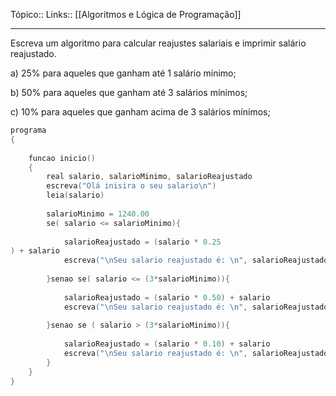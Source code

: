 Tópico::
Links:: [[Algoritmos e Lógica de Programação]]

---

Escreva um algoritmo para calcular reajustes salariais e imprimir
salário reajustado.

a) 25% para aqueles que ganham até 1 salário mínimo;

b) 50% para aqueles que ganham até 3 salários mínimos;

c) 10% para aqueles que ganham acima de 3 salários mínimos;


```c
programa
{
	
	funcao inicio()
	{
		real salario, salarioMinimo, salarioReajustado
		escreva("Olá inisira o seu salario\n")
		leia(salario)
		
		salarioMinimo = 1240.00
		se( salario <= salarioMinimo){
			
			salarioReajustado = (salario * 0.25
) + salario
			escreva("\nSeu salario reajustado é: \n", salarioReajustado )
			
		}senao se( salario <= (3*salarioMinimo)){
			
			salarioReajustado = (salario * 0.50) + salario
			escreva("\nSeu salario reajustado é: \n", salarioReajustado )
			
		}senao se ( salario > (3*salarioMinimo)){
			
			salarioReajustado = (salario * 0.10) + salario
			escreva("\nSeu salario reajustado é: \n", salarioReajustado )
		}
	}
}

```